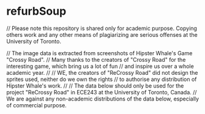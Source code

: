 # refurbSoup


// Please note this repository is shared only for academic purpose. Copying others work and any other means of plagiarizing are serious offenses at the University of Toronto.  

// The image data is extracted from screenshots of Hipster Whale's Game "Crossy Road".
// Many thanks to the creators of "Crossy Road" for the interesting game, which bring us a lot of fun
// and inspire us over a whole academic year.
//
// WE, the creators of "ReCrossy Road" did not design the sprites used, neither do we own the rights
// to authorise any distribution of Hipster Whale's work.
//
// The data below should only be used for the project "ReCrossy Road" in ECE243 at the University of Toronto, Canada.
// We are against any non-academic distributions of the data below, especially of commercial purpose.
